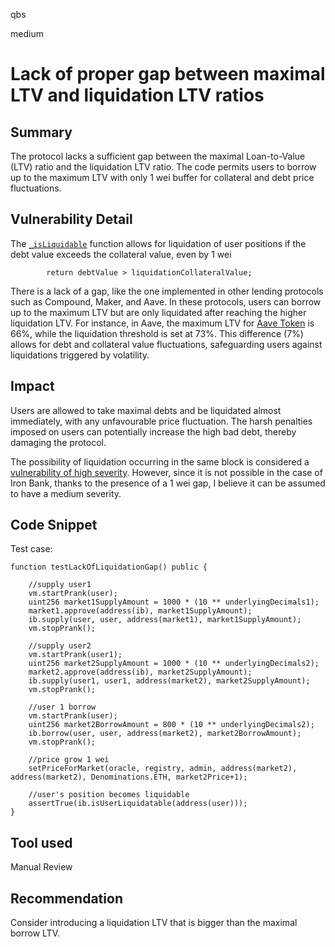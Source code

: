 qbs

medium

# Lack of proper gap between maximal LTV and liquidation LTV ratios

## Summary
The protocol lacks a sufficient gap between the maximal Loan-to-Value (LTV) ratio and the liquidation LTV ratio. The code permits users to borrow up to the maximum LTV with only 1 wei buffer for collateral and debt price fluctuations.
## Vulnerability Detail
The [`_isLiquidable`](https://github.com/sherlock-audit/2023-05-ironbank/blob/main/ib-v2/src/protocol/pool/IronBank.sol#L1065-L1092) function allows for liquidation of user positions if the debt value exceeds the collateral value, even by 1 wei
```solidity
        return debtValue > liquidationCollateralValue;
```
There is a lack of a gap, like the one implemented in other lending protocols such as Compound, Maker, and Aave. In these protocols, users can borrow up to the maximum LTV but are only liquidated after reaching the  higher liquidation LTV. For instance, in Aave, the maximum LTV for [Aave Token](https://app.aave.com/reserve-overview/?underlyingAsset=0x7fc66500c84a76ad7e9c93437bfc5ac33e2ddae9&marketName=proto_mainnet) is 66%, while the liquidation threshold is set at 73%. This difference (7%) allows for debt and collateral value fluctuations, safeguarding users against liquidations triggered by volatility. 
## Impact
Users are allowed to take maximal debts and be liquidated almost immediately, with any unfavourable price fluctuation. The harsh penalties imposed on users can potentially increase the high bad debt, thereby damaging the protocol.

The possibility of liquidation occurring in the same block is considered a [vulnerability of high severity](https://code4rena.com/reports/2022-12-backed#h-04-users-may-be-liquidated-right-after-taking-maximal-debt). However, since it is not possible in the case of Iron Bank, thanks to the presence of a 1 wei gap,  I believe it can be assumed to have a medium severity.
## Code Snippet
Test case:
```solidity
function testLackOfLiquidationGap() public {

    //supply user1 
    vm.startPrank(user);
    uint256 market1SupplyAmount = 1000 * (10 ** underlyingDecimals1);
    market1.approve(address(ib), market1SupplyAmount);
    ib.supply(user, user, address(market1), market1SupplyAmount);
    vm.stopPrank();

    //supply user2
    vm.startPrank(user1);
    uint256 market2SupplyAmount = 1000 * (10 ** underlyingDecimals2);
    market2.approve(address(ib), market2SupplyAmount);
    ib.supply(user1, user1, address(market2), market2SupplyAmount);
    vm.stopPrank();

    //user 1 borrow
    vm.startPrank(user);
    uint256 market2BorrowAmount = 800 * (10 ** underlyingDecimals2);
    ib.borrow(user, user, address(market2), market2BorrowAmount);
    vm.stopPrank();    

    //price grow 1 wei
    setPriceForMarket(oracle, registry, admin, address(market2), address(market2), Denominations.ETH, market2Price+1);
    
    //user's position becomes liquidable
    assertTrue(ib.isUserLiquidatable(address(user)));
}
```
## Tool used

Manual Review

## Recommendation
Consider introducing a liquidation LTV that is bigger than the maximal borrow LTV.